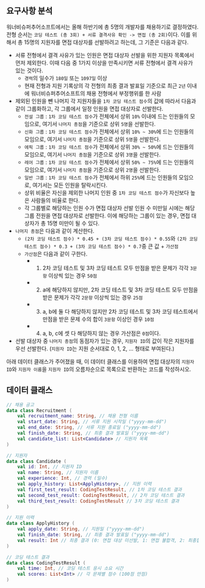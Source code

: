 ## 요구사항 분석
워너비슈퍼추어소프트에서는 올해 하반기에 총 5명의 개발자를 채용하기로 결정하였다. 전형 순서는 ```코딩 테스트 (총 3회) + 서류 결격사유 확인 -> 면접 (총 2회)```이다. 이를 위해서 총 15명의 지원자를 면접 대상자를 선발하려고 하는데, 그 기준은 다음과 같다.
* 서류 전형에서 결격 사유가 있는 인원은 면접 대상자 선발을 위한 지원자 목록에서 먼저 제외한다. 이때 다음 중 1가지 이상을 만족시키면 서류 전형에서 결격 사유가 있는 것이다.
  * ```경력```의 일수가 ```180일``` 또는 ```1097일``` 이상
  * 현재 전형과 지원 기록상의 각 전형의 최종 결과 발표일 기준으로 최근 ```2년``` 이내에 워너비슈퍼추어소프트의 채용 전형에서 부정행위를 한 사람
* 제외된 인원을 뺀 나머지 각 지원자들을 ```1차 코딩 테스트 점수```의 값에 따라서 다음과 같이 그룹화하고, 각 그룹에서 일정 인원을 면접 대상자로 선발한다.
  * ```전설 그룹``` : ```1차 코딩 테스트 점수```가 전체에서 상위 ```10%``` 이내에 드는 인원들의 모임으로, 여기서 ```나머지 총점```을 기준으로 상위 ```5명```을 선발한다.
  * ```신화 그룹``` : ```1차 코딩 테스트 점수```가 전체에서 상위 ```10% ~ 30%```에 드는 인원들의 모임으로, 여기서 ```나머지 총점```을 기준으로 상위 ```5명```을 선발한다.
  * ```에픽 그룹``` : ```1차 코딩 테스트 점수```가 전체에서 상위 ```30% ~ 50%```에 드는 인원들의 모임으로, 여기서 ```나머지 총점```을 기준으로 상위 ```3명```을 선발한다.
  * ```레어 그룹``` : ```1차 코딩 테스트 점수```가 전체에서 상위 ```50% ~ 75%```에 드는 인원들의 모임으로, 여기서 ```나머지 총점```을 기준으로 상위 ```2명```을 선발한다.
  * ```일반 그룹``` : ```1차 코딩 테스트 점수```가 전체에서 하위 ```25%```에 드는 인원들의 모임으로, 여기서는 모든 인원을 탈락시킨다.
  * 상위 비율은 자신을 제외한 나머지 인원 중 ```1차 코딩 테스트 점수```가 자신보다 높은 사람들의 비율로 한다.
  * 각 그룹별로 해당하는 인원 수가 면접 대상자 선발 인원 수 미만일 시에는 해당 그룹 전원을 면접 대상자로 선발한다. 이에 해당하는 그룹이 있는 경우, 면접 대상자가 총 15명 미만이 될 수 있다.
* ```나머지 총점```은 다음과 같이 계산한다.
  * ```(2차 코딩 테스트 점수) * 0.45 + (3차 코딩 테스트 점수) * 0.55```와 ```(2차 코딩 테스트 점수) * 0.3 + (3차 코딩 테스트 점수) * 0.7```중 큰 값 + ```가산점```
  * ```가산점```은 다음과 같이 구한다.
    * 1. 2차 코딩 테스트 및 3차 코딩 테스트 모두 만점을 받은 문제가 각각 ```3문항``` 이상씩 있는 경우 ```50점```
    * 2. a에 해당하지 않지만, 2차 코딩 테스트 및 3차 코딩 테스트 모두 만점을 받은 문제가 각각 ```2문항``` 이상씩 있는 경우 ```25점```
    * 3. a, b에 둘 다 해당하지 않지만 2차 코딩 테스트 및 3차 코딩 테스트에서 만점을 받은 문제 수의 합이 ```3문항``` 이상인 경우 ```10점```
    * 4. a, b, c에 셋 다 해당하지 않는 경우 가산점은 ```0점```이다.
* 선발 대상자 중 ```나머지 총점```의 동점자가 있는 경우, ```지원자 ID```의 값이 작은 지원자를 우선 선발한다. (```지원자 ID```는 지원 순서대로 0, 1, 2, ... 형태로 부여된다.)

아래 데이터 클래스가 주어졌을 때, 이 데이터 클래스를 이용하여 면접 대상자의 ```지원자 ID```와 ```지원자 이름```을 ```지원자 ID```의 오름차순으로 목록으로 반환하는 코드를 작성하시오.

## 데이터 클래스
```kotlin
// 채용 공고
data class Recruitment (
    val recruitment_name: String, // 채용 전형 이름
    val start_date: String, // 서류 지원 시작일 ("yyyy-mm-dd")
    val end_date: String, // 서류 지원 종료일 ("yyyy-mm-dd")
    val finish_date: String, // 최종 결과 발표일 ("yyyy-mm-dd")
    val candidate_list: List<Candidate> // 지원자 목록
)

// 지원자
data class Candidate (
    val id: Int, // 지원자 ID
    val name: String, // 지원자 이름
    val experience: Int, // 경력 (일수)
    val apply_history: List<ApplyHistory>, // 지원 이력
    val first_test_result: CodingTestResult, // 1차 코딩 테스트 결과
    val second_test_result: CodingTestResult, // 2차 코딩 테스트 결과
    val third_test_result: CodingTestResult // 3차 코딩 테스트 결과
)

// 지원 이력
data class ApplyHistory (
    val apply_date: String, // 지원일 ("yyyy-mm-dd")
    val finish_date: String, // 최종 결과 발표일 ("yyyy-mm-dd")
    val result: Int // 최종 결과 (0: 면접 대상 미선발, 1: 면접 불합격, 2: 최종합격, -1: 부정행위)
)

// 코딩 테스트 결과
data class CodingTestResult (
    val time: Int, // 코딩 테스트 응시 소요 시간
    val scores: List<Int> // 각 문제별 점수 (100점 만점)
)
```
